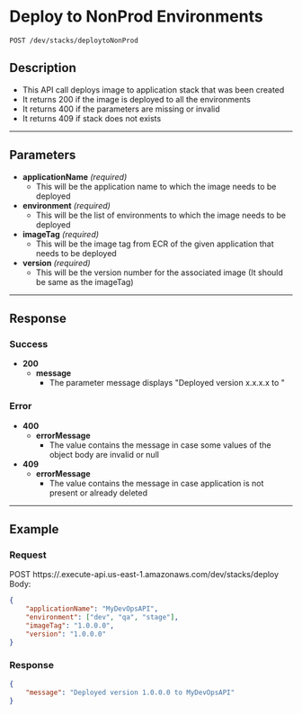 # **Deploy to NonProd Environments**
    POST /dev/stacks/deploytoNonProd

## **Description**
- This API call deploys image to application stack that was been created
- It returns 200 if the image is deployed to all the environments
- It returns 400 if the parameters are missing or invalid
- It returns 409 if stack does not exists

***
## **Parameters**
- **applicationName** _(required)_
   - This will be the application name to which the image needs to be deployed
- **environment** _(required)_
   - This will be the list of environments to which the image needs to be deployed
- **imageTag** _(required)_
   - This will be the image tag from ECR of the given application that needs to be deployed
- **version** _(required)_
   - This will be the version number for the associated image (It should be same as the imageTag)
***
## **Response**
### Success
- **200**
   - **message**
      - The parameter message displays "Deployed version x.x.x.x to <applicationName>"
### Error
- **400**
  - **errorMessage**
    - The value contains the message in case some values of the object body are invalid or null
- **409**
  - **errorMessage**
    - The value contains the message in case application is not present or already deleted

***
## **Example**
### Request
POST https://<api-generated>.execute-api.us-east-1.amazonaws.com/dev/stacks/deploy
Body:
``` json
{
	"applicationName": "MyDevOpsAPI",
	"environment": ["dev", "qa", "stage"],
	"imageTag": "1.0.0.0",
	"version": "1.0.0.0"
}
```
### Response
``` json
{
    "message": "Deployed version 1.0.0.0 to MyDevOpsAPI"
}
```